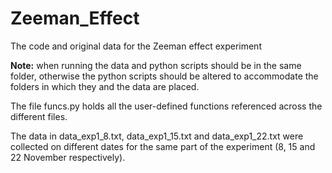 # Zeeman_Effect
The code and original data for the Zeeman effect experiment

**Note:** when running the data and python scripts should be in the same folder, otherwise the python scripts should be altered to accommodate the folders in which they and the data are placed.

The file funcs.py holds all the user-defined functions referenced across the different files.

The data in data_exp1_8.txt, data_exp1_15.txt and data_exp1_22.txt were collected on different dates for the same part of the experiment (8, 15 and 22 November respectively).

